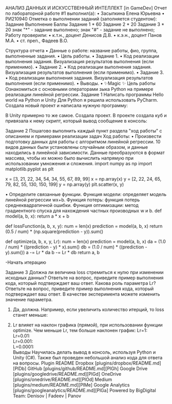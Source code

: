 АНАЛИЗ ДАННЫХ И ИСКУССТВЕННЫЙ ИНТЕЛЛЕКТ [in GameDev]
Отчет по лабораторной работе #1 выполнил(а):
•	Засыпкина Елена Юрьевна
•	РИ210940 Отметка о выполнении заданий (заполняется студентом):
Задание	Выполнение	Баллы
Задание 1	*	60
Задание 2	*	20
Задание 3	*	20
знак "*" - задание выполнено; знак "#" - задание не выполнено;
Работу проверили:
•	к.т.н., доцент Денисов Д.В.
•	к.э.н., доцент Панов М.А.
•	ст. преп., Фадеев В.О.
 
 
Структура отчета
•	Данные о работе: название работы, фио, группа, выполненные задания.
•	Цель работы.
•	Задание 1.
•	Код реализации выполнения задания. Визуализация результатов выполнения (если применимо).
•	Задание 2.
•	Код реализации выполнения задания. Визуализация результатов выполнения (если применимо).
•	Задание 3.
•	Код реализации выполнения задания. Визуализация результатов выполнения (если применимо).
•	Выводы.
•	✨Magic ✨
Цель работы
Ознакомиться с основными операторами зыка Python на примере реализации линейной регрессии.
Задание 1
Написать программы Hello world на Python и Unity
Для Python я решила использовать PyCharm. Создала новый проект и написала нужную программу:
 
В Unity примерно то же самое. Создала проект. В проекте создала куб и привязала к нему скрипт, который вывод сообщение в консоль:
 
 
Задание 2
Пошагово выполнить каждый пункт раздела "ход работы" с описанием и примерами реализации задач
Ход работы:
•	Произвести подготовку данных для работы с алгоритмом линейной регрессии. 10 видов данных были установлены случайным образом, и данные находились в линейной зависимости. Данные преобразуются в формат массива, чтобы их можно было вычислить напрямую при использовании умножения и сложения.
import numpy as np
import matplotlib.pyplot as plt

x = [3, 21, 22, 34, 54, 34, 55, 67, 89, 99]
x = np.array(x)
y = [2, 22, 24, 65, 79, 82, 55, 130, 150, 199]
y = np.array(y)
plt.scatter(x, y)
 
•	Определите связанные функции. Функция модели: определяет модель линейной регрессии wx+b. Функция потерь: функция потерь среднеквадратичной ошибки. Функция оптимизации: метод градиентного спуска для нахождения частных производных w и b.
def model(a, b, x):
    return a * x + b

def lossFunction(a, b, x, y):
    num = len(x)
    prediction = model(a, b, x)
    return (0.5 / num) * (np.square(prediction - y)).sum()

def optimize(a, b, x, y, Lr):
    num = len(x)
    prediction = model(a, b, x)
    da = (1.0 / num) * ((prediction - y) * x).sum()
    db = (1.0 / num) * ((prediction - y).sum())
    a -= Lr * da
    b -= Lr * db
    return a, b
 
-Начать итерацию
 
Задание 3
Должна ли величина loss стремиться к нулю при изменении исходных данных? Ответьте на вопрос, приведите пример выполнения кода, который подтверждает ваш ответ.
Какова роль параметра Lr? Ответьте на вопрос, приведите пример выполнения кода, который подтверждает ваш ответ. В качестве эксперимента можете изменить значение параметра.
1.	Да, должна. Например, если увеличить количество итерций, то loss станет меньше:
 
 
 
2.	Lr влияет на наклон графика (прямой), при использовании функции optimize. Чем меньше Lr, тем больше наклонен график:
Lr=1:  
Lr=0.01:  
Lr=0.001:  
L=0.0001:  
Выводы
Научилась делать вывод в консоль, используя Python и Unity (C#). Также был проведен небольшой анализ кода для ответа на вопросы.
Plugin	README
Dropbox	[plugins/dropbox/README.md][PlDb]
GitHub	[plugins/github/README.md][PlGh]
Google Drive	[plugins/googledrive/README.md][PlGd]
OneDrive	[plugins/onedrive/README.md][PlOd]
Medium	[plugins/medium/README.md][PlMe]
Google Analytics	[plugins/googleanalytics/README.md][PlGa]
Powered by
BigDigital Team: Denisov | Fadeev | Panov

